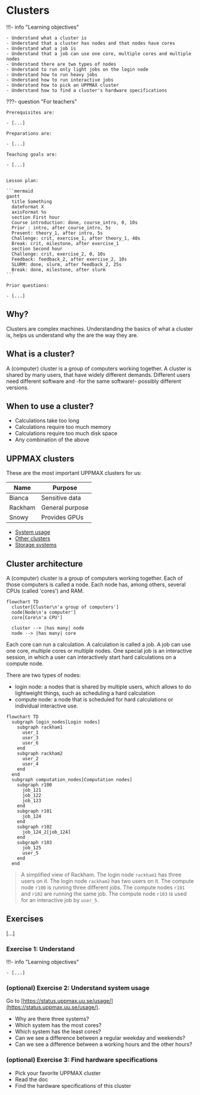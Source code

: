 # Clusters

!!!- info "Learning objectives"

    - Understand what a cluster is
    - Understand that a cluster has nodes and that nodes have cores
    - Understand what a job is
    - Understand that a job can use one core, multiple cores and multiple nodes
    - Understand there are two types of nodes
    - Understand to run only light jobs on the login node
    - Understand how to run heavy jobs
    - Understand how to run interactive jobs
    - Understand how to pick an UPPMAX cluster
    - Understand how to find a cluster's hardware specifications

???- question "For teachers"

    Prerequisites are:

    - [...]

    Preparations are:

    - [...]

    Teaching goals are:

    - [...]


    Lesson plan:

    ```mermaid
    gantt
      title Something
      dateFormat X
      axisFormat %s
      section First hour
      Course introduction: done, course_intro, 0, 10s
      Prior : intro, after course_intro, 5s
      Present: theory_1, after intro, 5s
      Challenge: crit, exercise_1, after theory_1, 40s
      Break: crit, milestone, after exercise_1
      section Second hour
      Challenge: crit, exercise_2, 0, 10s
      Feedback: feedback_2, after exercise_2, 10s
      SLURM: done, slurm, after feedback_2, 25s
      Break: done, milestone, after slurm
    ```

    Prior questions:

    - [...]

## Why?

Clusters are complex machines.
Understanding the basics of what a cluster is,
helps us understand why the are the way they are.

## What is a cluster?

A (computer) cluster is a group of computers working together.
A cluster is shared by many users, 
that have widely different demands.
Different users need different software
and -for the same software!- possibly different versions.

## When to use a cluster?

- Calculations take too long
- Calculations require too much memory
- Calculations require too much disk space
- Any combination of the above

## UPPMAX clusters

These are the most important UPPMAX clusters for us:

Name   |Purpose
-------|---------------
Bianca |Sensitive data
Rackham|General purpose
Snowy  |Provides GPUs

- [System usage](https://www.uppmax.uu.se/resources/system-usage/)
- [Other clusters](https://www.uu.se/en/centre/uppmax/resources/clusters)
- [Storage systems](https://www.uu.se/en/centre/uppmax/resources/storage)

## Cluster architecture

A (computer) cluster is a group of computers working together.
Each of those computers is called a node.
Each node has, among others, several CPUs (called 'cores') and RAM.

```mermaid
flowchart TD
  cluster[Cluster\n'a group of computers']
  node[Node\n'a computer']
  core[Core\n'a CPU']

  cluster --> |has many| node
  node --> |has many| core
```

Each core can run a calculation.
A calculation is called a job.
A job can use one core, multiple cores or multiple nodes.
One special job is an interactive session,
in which a user can interactively start hard calculations on a compute node.

There are two types of nodes:

- login node: a nodes that is shared by multiple users,
  which allows to do lightweight things,
  such as scheduling a hard calculation
- compute node: a node that is scheduled for hard calculations
  or individual interactive use.

```mermaid
flowchart TD
  subgraph login_nodes[Login nodes]
    subgraph rackham1
      user_1
      user_3
      user_6
    end
    subgraph rackham2
      user_2
      user_4
    end  
  end
  subgraph computation_nodes[Computation nodes]
    subgraph r100
      job_121
      job_122
      job_123
    end  
    subgraph r101
      job_124
    end  
    subgraph r102
      job_124_2[job_124]
    end  
    subgraph r103
      job_125
      user_5
    end  
  end
```

> A simplified view of Rackham.
> The login node `rackham1` has three users on it.
> The login node `rackham2` has two users on it.
> The compute node `r100` is running three different jobs.
> The compute nodes `r101` and `r102` are running the same job.
> The compute node `r103` is used for an interactive job by `user_5`.

## Exercises

[...]

### Exercise 1: Understand

!!!- info "Learning objectives"

    - [...]


### (optional) Exercise 2: Understand system usage

Go to [https://status.uppmax.uu.se/usage/](https://status.uppmax.uu.se/usage/).

- Why are there three systems?	
- Which system has the most cores?
- Which system has the least cores?
- Can we see a difference between a regular weekday and weekends?
- Can we see a difference between a working hours and the other hours?

### (optional) Exercise 3: Find hardware specifications

- Pick your favorite UPPMAX cluster
- Read the doc
- Find the hardware specifications of this cluster

